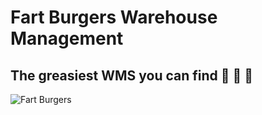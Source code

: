 # Fart Burgers Warehouse Management

## The greasiest WMS you can find :cow2: :dash: :hamburger:

![Fart Burgers](https://cloud.githubusercontent.com/assets/130672/17226860/94c76cd0-54d9-11e6-84ee-03f57c596ee3.png)
